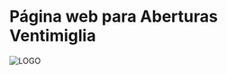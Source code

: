 # Página web para Aberturas Ventimiglia

![LOGO](https://github.com/user-attachments/assets/335b94fa-8a56-47fb-83ed-96119f577ca7)
